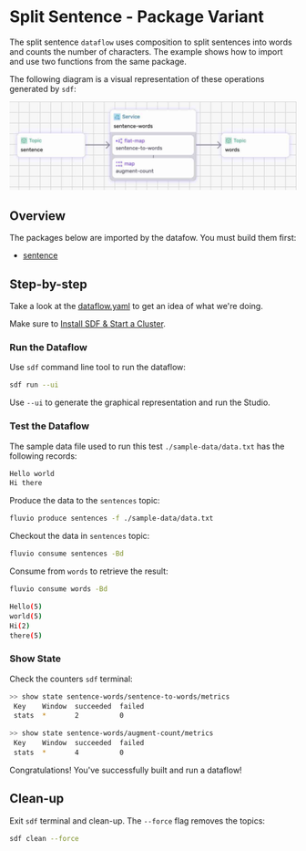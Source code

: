 # Split Sentence - Package Variant

The split sentence `dataflow` uses composition to split sentences into words and counts the number of characters. The example shows how to import and use two functions from the same package.

The following diagram is a visual representation of these operations generated by `sdf`:

<p align="center">
 <img width="650" src="../img/split-sentence.jpg">
</p>



## Overview

The packages below are imported by the datafow. You must build them first:
  * [sentence]


## Step-by-step

Take a look at the [dataflow.yaml](./dataflow.yaml) to get an idea of what we're doing.

Make sure to [Install SDF & Start a Cluster].


### Run the Dataflow

Use `sdf` command line tool to run the dataflow:

```bash
sdf run --ui
```

Use `--ui` to generate the graphical representation and run the Studio.


### Test the Dataflow

The sample data file used to run this test `./sample-data/data.txt` has the following records:

```bash
Hello world
Hi there
```

Produce the data to the `sentences` topic:

```bash
fluvio produce sentences -f ./sample-data/data.txt
```

Checkout the data in `sentences` topic:

```bash
fluvio consume sentences -Bd
```

Consume from `words` to retrieve the result:

```bash
fluvio consume words -Bd
```

```bash
Hello(5)
world(5)
Hi(2)
there(5)
```

### Show State

Check the counters `sdf` terminal:

```bash
>> show state sentence-words/sentence-to-words/metrics
 Key    Window  succeeded  failed
 stats  *       2          0
```

```bash
>> show state sentence-words/augment-count/metrics
 Key    Window  succeeded  failed
 stats  *       4          0
```

Congratulations! You've successfully built and run a dataflow!


## Clean-up

Exit `sdf` terminal and clean-up. The `--force` flag removes the topics:

```bash
sdf clean --force
```

[dataflows-inline/split-sentence]: ../../dataflows-inline/split-sentence
[Install SDF & Start a Cluster]: /README.MD#prerequisites
[sentence]: ./packages/sentence
